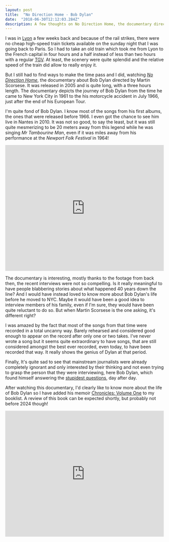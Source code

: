 ```yaml
---
layout: post
title:  "No Direction Home - Bob Dylan"
date:  "2018-06-30T12:12:03.284Z"
description: A few thoughts on No Direction Home, the documentary directed by Martin Scorsese, exploring Bob Dylan's journey from an unknown person from Duluth, MN to the most famous rock star in the world.
---
```


I was in [Lyon](https://en.wikipedia.org/wiki/Lyon) a few weeks back and because of the rail strikes, there were no cheap high-speed train tickets available on the sunday night that I was going back to Paris. So I had to take an old train which took me from Lyon to the French capital in four hours and a half instead of less than two hours with a regular [TGV](https://en.wikipedia.org/wiki/TGV). At least, the scenery were quite splendid and the relative speed of the train did allow to really enjoy it.

But I still had to find ways to make the time pass and I did, watching [*No Direction Home*](https://www.imdb.com/title/tt0367555/), the documentary about Bob Dylan directed by Martin Scorsese. It was released in 2005 and is quite long, with a three hours length. The documentary depicts the journey of Bob Dylan from the time he came to New York City in 1961 to the his motorcycle accident in July 1966, just after the end of his European Tour.

I'm quite fond of Bob Dylan. I know most of the songs from his first albums, the ones that were released before 1966. I even got the chance to see him live in Nantes in 2010. It was not so good, to say the least, but it was still quite mesmerizing to be 20 meters away from this legend while he was singing *Mr Tambourine Man*, even if it was miles away from his performance at the *Newport Folk Festival* in 1964!


<iframe width="100%" height="400" src="https://www.youtube.com/embed/OeP4FFr88SQ" frameborder="0" allowfullscreen></iframe>


The documentary is interesting, mostly thanks to the footage from back then, the recent interviews were not so compelling. Is it really meaningful to have people blabbering stories about what happened 40 years down the line? And I would have instead loved to know more about Bob Dylan's life before he moved to NYC. Maybe it would have been a good idea to interview members of his family, even if I'm sure, they would have been quite reluctant to do so. But when Martin Scorsese is the one asking, it's different right?

I was amazed by the fact that most of the songs from that time were recorded in a total uncanny way. Barely rehearsed and considered good enough to appear on the record after only one or two takes. I've never wrote a song but it seems quite extraordinary to have songs, that are still considered amongst the best ever recorded, even today, to have been recorded that way. It really shows the genius of Dylan at that period.

Finally, It's quite sad to see that mainstream journalists were already completely ignorant and only interested by their thinking and not even trying to grasp the person that they were interviewing, here Bob Dylan, which found himself answering the [stupidest questions](https://www.youtube.com/watch?v=mnl5X5MQKTg), day after day.

After watching this documentary, I'd clearly like to know more about the life of Bob Dylan so I have added his memoir [Chronicles: Volume One](https://en.wikipedia.org/wiki/Chronicles:_Volume_One) to my booklist. A review of this book can be expected shortly, but probably not before 2024 though!

<iframe width="100%" height="400" src="https://www.youtube.com/embed/uCcc-XRAf5s" frameborder="0" allowfullscreen></iframe>